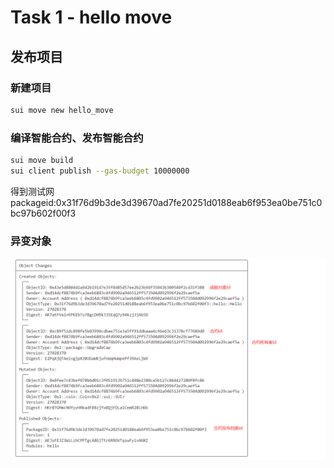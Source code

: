 # Task 1 - hello move

## 发布项目

### 新建项目

```bash
sui move new hello_move
```

### 编译智能合约、发布智能合约

```bash
sui move build
sui client publish --gas-budget 10000000
```

得到测试网packageid:0x31f76d9b3de3d39670ad7fe20251d0188eab6f953ea0be751c0bc97b602f00f3

### 异变对象

![1712573751372](image/task1/1712573751372.png)
